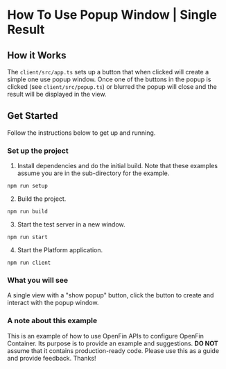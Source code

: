 # How To Use Popup Window | Single Result

## How it Works

The `client/src/app.ts` sets up a button that when clicked will create a simple one use popup window. Once one of the buttons in the popup is clicked (see `client/src/popup.ts`) or blurred the popup will close and the result will be displayed in the view.

## Get Started

Follow the instructions below to get up and running.

### Set up the project

1. Install dependencies and do the initial build. Note that these examples assume you are in the sub-directory for the example.

```shell
npm run setup
```

2. Build the project.

```shell
npm run build
```

3. Start the test server in a new window.

```shell
npm run start
```

4. Start the Platform application.

```shell
npm run client
```

### What you will see

A single view with a "show popup" button, click the button to create and interact with the popup window.

### A note about this example

This is an example of how to use OpenFin APIs to configure OpenFin Container. Its purpose is to provide an example and suggestions. **DO NOT** assume that it contains production-ready code. Please use this as a guide and provide feedback. Thanks!
